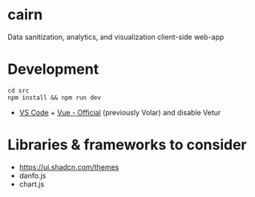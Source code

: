 # cairn
Data sanitization, analytics, and visualization client-side web-app

# Development
```
cd src
npm install && npm run dev
```

- [VS Code](https://code.visualstudio.com/) + [Vue - Official](https://marketplace.visualstudio.com/items?itemName=Vue.volar) (previously Volar) and disable Vetur

# Libraries & frameworks to consider
- https://ui.shadcn.com/themes
- danfo.js
- chart.js